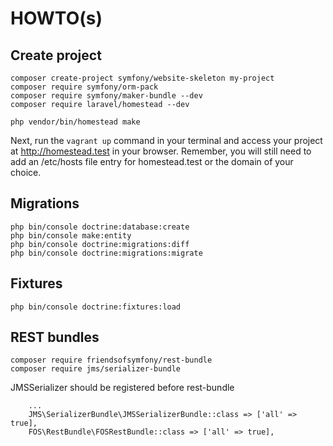 # HOWTO(s)

## Create project

```
composer create-project symfony/website-skeleton my-project
composer require symfony/orm-pack
composer require symfony/maker-bundle --dev
composer require laravel/homestead --dev
```
```
php vendor/bin/homestead make
```

Next, run the `vagrant up` command in your terminal and access your project at  http://homestead.test in your browser. Remember, you will still need to add an /etc/hosts file entry for homestead.test or the domain of your choice.

## Migrations

```$xslt
php bin/console doctrine:database:create
php bin/console make:entity
php bin/console doctrine:migrations:diff
php bin/console doctrine:migrations:migrate
```

## Fixtures

```$xslt
php bin/console doctrine:fixtures:load
```

## REST bundles

```$xslt
composer require friendsofsymfony/rest-bundle
composer require jms/serializer-bundle
```

JMSSerializer should be registered before rest-bundle

```$xslt
    ...
    JMS\SerializerBundle\JMSSerializerBundle::class => ['all' => true],
    FOS\RestBundle\FOSRestBundle::class => ['all' => true],
```

